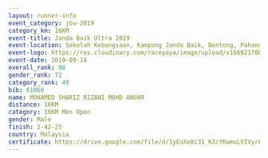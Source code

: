 ```yaml
---
layout: runner-info 
event_category: jbu-2019 
category_km: 16KM 
event-title: Janda Baik Ultra 2019
event-location: Sekolah Kebangsaan, Kampung Janda Baik, Bentong, Pahang, Malaysia 
event-logo: https://res.cloudinary.com/raceyaya/image/upload/v1569217009/logo/janda-baik_vch1pc.jpg 
event-date: 2019-09-14 
overall_rank: 98
gender_rank: 72
category_rank: 49
bib: 61066
name: MOHAMED SHARIZ RIZANI MOHD ANUAR
distance: 16KM
category: 16KM Men Open
gender: Male
finish: 2-42-25
country: Malaysia
certificate: https://drive.google.com/file/d/1yEuXe8i31_K3cYKwmuLVIVyrL6-4ol0q/view?usp=sharing
---
```

